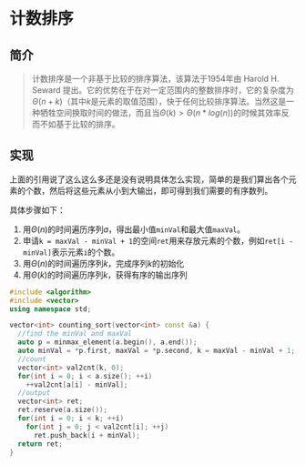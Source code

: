 # 计数排序

## 简介

> 计数排序是一个非基于比较的排序算法，该算法于1954年由 Harold H. Seward 提出。它的优势在于在对一定范围内的整数排序时，它的复杂度为$\Theta(n+k)$（其中$k$是元素的取值范围），快于任何比较排序算法。当然这是一种牺牲空间换取时间的做法，而且当$\Theta(k)>\Theta(n*log(n))$的时候其效率反而不如基于比较的排序。

## 实现

上面的引用说了这么这么多还是没有说明具体怎么实现，简单的是我们算出各个元素的个数，然后将这些元素从小到大输出，即可得到我们需要的有序数列。

具体步骤如下：
1. 用$\Theta(n)$的时间遍历序列$a$，得出最小值`minVal`和最大值`maxVal`。
2. 申请`k = maxVal - minVal + 1`的空间`ret`用来存放元素的个数，例如`ret[i - minVal]`表示元素`i`的个数。
3. 用$\Theta(n)$的时间遍历序列$k$，完成序列$k$的初始化
4. 用$\Theta(k)$的时间遍历序列$k$，获得有序的输出序列

```cpp
#include <algorithm>
#include <vector>
using namespace std;

vector<int> counting_sort(vector<int> const &a) {
  //find the minVal and maxVal
  auto p = minmax_element(a.begin(), a.end());
  auto minVal = *p.first, maxVal = *p.second, k = maxVal - minVal + 1;
  //count
  vector<int> val2cnt(k, 0);
  for(int i = 0; i < a.size(); ++i)
    ++val2cnt[a[i] - minVal];
  //output
  vector<int> ret;
  ret.reserve(a.size());
  for(int i = 0; i < k; ++i)
    for(int j = 0; j < val2cnt[i]; ++j)
      ret.push_back(i + minVal);
  return ret;
}
```